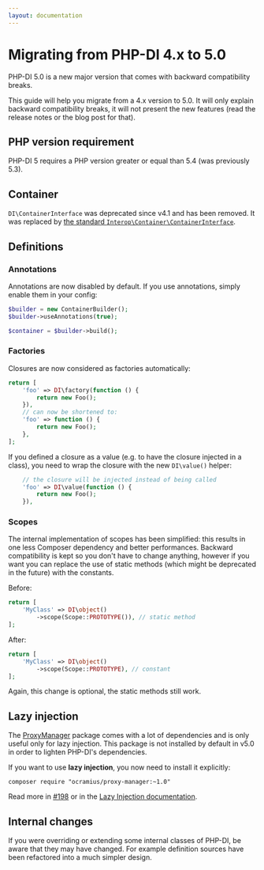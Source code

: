 ```yaml
---
layout: documentation
---
```


# Migrating from PHP-DI 4.x to 5.0

PHP-DI 5.0 is a new major version that comes with backward compatibility breaks.

This guide will help you migrate from a 4.x version to 5.0. It will only explain backward compatibility breaks, it will not present the new features (read the release notes or the blog post for that).

## PHP version requirement

PHP-DI 5 requires a PHP version greater or equal than 5.4 (was previously 5.3).

## Container

`DI\ContainerInterface` was deprecated since v4.1 and has been removed. It was replaced by [the standard `Interop\Container\ContainerInterface`](https://github.com/container-interop/container-interop/blob/master/src/Interop/Container/ContainerInterface.php).

## Definitions

### Annotations

Annotations are now disabled by default. If you use annotations, simply enable them in your config:

```php
$builder = new ContainerBuilder();
$builder->useAnnotations(true);

$container = $builder->build();
```

### Factories

Closures are now considered as factories automatically:

```php
return [
    'foo' => DI\factory(function () {
        return new Foo();
    }),
    // can now be shortened to:
    'foo' => function () {
        return new Foo();
    },
];
```

If you defined a closure as a value (e.g. to have the closure injected in a class), you need to wrap the closure with the new `DI\value()` helper:

```php
    // the closure will be injected instead of being called
    'foo' => DI\value(function () {
        return new Foo();
    }),
```

### Scopes

The internal implementation of scopes has been simplified: this results in one less Composer dependency and better performances. Backward compatibility is kept so you don't have to change anything, however if you want you can replace the use of static methods (which might be deprecated in the future) with the constants.

Before:

```php
return [
    'MyClass' => DI\object()
        ->scope(Scope::PROTOTYPE()), // static method
];
```

After:

```php
return [
    'MyClass' => DI\object()
        ->scope(Scope::PROTOTYPE), // constant
];
```

Again, this change is optional, the static methods still work.

## Lazy injection

The [ProxyManager](https://github.com/Ocramius/ProxyManager) package comes with a lot of dependencies and is only useful only for lazy injection. This package is not installed by default in v5.0 in order to lighten PHP-DI's dependencies.

If you want to use **lazy injection**, you now need to install it explicitly:

```
composer require "ocramius/proxy-manager:~1.0"
```

Read more in [#198](https://github.com/mnapoli/PHP-DI/issues/198) or in the [Lazy Injection documentation](../lazy-injection.md).

## Internal changes

If you were overriding or extending some internal classes of PHP-DI, be aware that they may have changed. For example definition sources have been refactored into a much simpler design.
